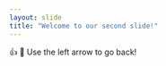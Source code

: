 ```yaml
---
layout: slide
title: "Welcome to our second slide!"
---
```

:+1: :tada:
Use the left arrow to go back!
